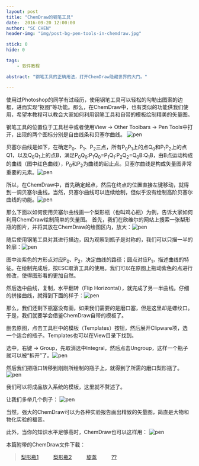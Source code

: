 ```yaml
---
layout: post
title: "ChemDraw的钢笔工具"
date:  2016-09-20 12:00:00
author: "SC CHEN"
header-img: "img/post-bg-pen-tools-in-chemdraw.jpg"

stick: 0
hide: 0

tags: 
    - 软件教程

abstract: "钢笔工具的正确用法，打开ChemDraw隐藏世界的大门。"

---
```


使用过Photoshop的同学有过经历，使用钢笔工具可以轻松的勾勒出图案的边框，进而实现“抠图”等功能。那么，在ChemDraw中，也有类似的功能供我们使用，希望本教程可以教会大家如何利用钢笔工具和自带的模板绘制精美的矢量图。

钢笔工具的位置位于工具栏中或者使用View → Other Toolbars → Pen Tools中打开，出现的两个图标分别是自由线条和贝塞尔曲线。
​![pen](/img/in-post/2016-09-20-pen-tools-in-chemdraw/1.png)

贝塞尔曲线是如下，在确定P<sub>0</sub>、P<sub>1</sub>、P<sub>2</sub>三点，所有P<sub>0</sub>P<sub>1</sub>上的点Q<sub>0</sub>和P<sub>1</sub>P<sub>2</sub>上的点Q1，以及Q<sub>0</sub>Q<sub>1</sub>上的点B，满足P<sub>0</sub>Q<sub>0</sub>:P<sub>1</sub>Q<sub>0</sub>=P<sub>1</sub>Q<sub>1</sub>:P<sub>2</sub>Q<sub>2</sub>=Q<sub>0</sub>B:Q<sub>1</sub>B，由B点运动构成的曲线（图中红色曲线），P<sub>0</sub>和P<sub>2</sub>为曲线的起止点。贝塞尔曲线是构成矢量图非常重要的元素。
​![pen](/img/in-post/2016-09-20-pen-tools-in-chemdraw/2.png)

所以，在ChemDraw中，首先确定起点，然后在终点的位置直接左键移动，就得到一调贝塞尔曲线。当然，贝塞尔曲线可以连续绘制，但似乎没有绘制高阶贝塞尔曲线的功能。
​![pen](/img/in-post/2016-09-20-pen-tools-in-chemdraw/3.png)

那么下面以如何使用贝塞尔曲线画一个梨形瓶（也叫鸡心瓶）为例，告诉大家如何利用ChemDraw绘制简单的矢量图。
首先，我们在欣维尔的网站上搜索一张梨形瓶的图片，并将其放在ChemDraw的绘图区内，放大：
​![pen](/img/in-post/2016-09-20-pen-tools-in-chemdraw/4.png)

随后使用钢笔工具对其进行描边，因为观察到瓶子是对称的，我们可以只描一半的轮廓：
​![pen](/img/in-post/2016-09-20-pen-tools-in-chemdraw/5.png)

图中淡紫色的方形点对应P<sub>0</sub>、P<sub>2</sub>，决定曲线的路径；圆点对应P<sub>1</sub>，描述曲线的特征。在绘制完成后，按ESC取消工具的使用。我们可以在原图上拖动紫色的点进行修改，使得图形看的更加自然。

然后选中曲线，复制，水平翻转（Flip Horizontal），就完成了另一半曲线。仔细的拼接曲线，就得到下面的样子：
​![pen](/img/in-post/2016-09-20-pen-tools-in-chemdraw/6.png)

那么，我们还剩下瓶塞没有画，如果我们需要的是磨口塞，但是这里却是螺纹口。于是，我们就要学会借鉴ChemDraw自带的模板了。

删去原图，点击工具栏中的模板（Templates）按钮，然后展开Clipware项，选一个适合的瓶子。Templates也可以在View目录下找到。

选中，右键 → Group，先取消选中Integral，然后点击Ungroup，这样一个瓶子就可以被“拆开”了。
​![pen](/img/in-post/2016-09-20-pen-tools-in-chemdraw/7.png)

然后我们把瓶口转移到刚刚所绘制的瓶子上，就得到了所需的磨口梨形瓶了。
​![pen](/img/in-post/2016-09-20-pen-tools-in-chemdraw/8.png)

我们可以将成品放入系统的模板，这里就不赘述了。

让我们多举几个例子：
​![pen](/img/in-post/2016-09-20-pen-tools-in-chemdraw/9.png)

当然，强大的ChemDraw可以为各种实验报告画出精致的矢量图，简直是大物和物化实验的福音。

此外，当你的知识水平足够高时，ChemDraw也可以这样用：
​![pen](/img/in-post/2016-09-20-pen-tools-in-chemdraw/Elder_P.png)

本篇附带的ChemDraw文件下载：

> [梨形瓶1](/img/in-post/2016-09-20-pen-tools-in-chemdraw/Pear1.cdx) &nbsp;&nbsp;&nbsp;&nbsp;&nbsp;&nbsp;&nbsp;&nbsp;
> [梨形瓶2](/img/in-post/2016-09-20-pen-tools-in-chemdraw/Pear2.cdx) &nbsp;&nbsp;&nbsp;&nbsp;&nbsp;&nbsp;&nbsp;&nbsp;
> [旋蒸](/img/in-post/2016-09-20-pen-tools-in-chemdraw/Rotary_Evaporator.cdx) &nbsp;&nbsp;&nbsp;&nbsp;&nbsp;&nbsp;&nbsp;&nbsp;
> [??](/img/in-post/2016-09-20-pen-tools-in-chemdraw/Elder.cdx) &nbsp;&nbsp;&nbsp;&nbsp;&nbsp;&nbsp;&nbsp;&nbsp;
